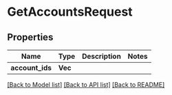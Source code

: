 # GetAccountsRequest

## Properties

Name | Type | Description | Notes
------------ | ------------- | ------------- | -------------
**account_ids** | **Vec<String>** |  | 

[[Back to Model list]](../README.md#documentation-for-models) [[Back to API list]](../README.md#documentation-for-api-endpoints) [[Back to README]](../README.md)


